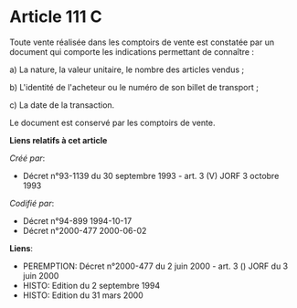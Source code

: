 # Article 111 C

Toute vente réalisée dans les comptoirs de vente est constatée par un document qui comporte les indications permettant de
connaître :

a) La nature, la valeur unitaire, le nombre des articles vendus ;

b) L'identité de l'acheteur ou le numéro de son billet de transport ;

c) La date de la transaction.

Le document est conservé par les comptoirs de vente.

**Liens relatifs à cet article**

_Créé par_:

  - Décret n°93-1139 du 30 septembre 1993 - art. 3 (V) JORF 3 octobre 1993

_Codifié par_:

  - Décret n°94-899 1994-10-17
  - Décret n°2000-477 2000-06-02

**Liens**:

  - PEREMPTION: Décret n°2000-477 du 2 juin 2000 - art. 3 () JORF du 3 juin 2000
  - HISTO: Edition du 2 septembre 1994
  - HISTO: Edition du 31 mars 2000
